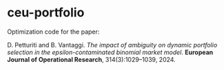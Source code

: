# ceu-portfolio
Optimization code for the paper:

D. Petturiti and B. Vantaggi. _The impact of ambiguity on dynamic portfolio selection in the epsilon-contaminated binomial market model_. **European Journal of Operational Research**, 314(3):1029–1039, 2024.
